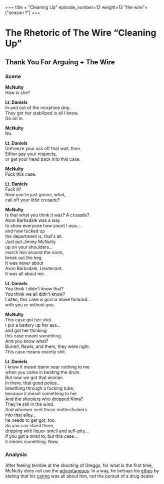 +++
title = "Cleaning Up"
episode_number=12
weight=12
"the wire"=["season 1"]
+++


# The Rhetoric of The Wire “Cleaning Up”
## Thank You For Arguing + The Wire  
### Scene  
**McNulty**  
How is she?  
  
**Lt. Daniels**  
In and out of the morphine drip.  
They got her stabilized is all I know.  
Go on in.  
  
**McNulty**  
No.  
  
**Lt. Daniels**  
Unfreeze your ass off that wall, then.  
Either pay your respects,  
or get your head back into this case.  
  
**McNulty**  
Fuck this case.  
  
**Lt. Daniels**  
Fuck it?  
Now you're just gonna, what,  
call off your little crusade?  
  
**McNulty**  
Is that what you think it was? A crusade?  
Avon Barksdale was a way  
to show everyone how smart I was...  
and how fucked up  
the department is, that's all.  
Just put Jimmy McNulty  
up on your shoulders...  
march him around the room,  
break out the keg.  
It was never about  
Avon Barksdale, Lieutenant.  
It was all about me.  
  
**Lt. Daniels**  
You think I didn't know that?  
You think we all didn't know?  
Listen, this case is gonna move forward...  
with you or without you.  
  
**McNulty**  
This case got her shot.  
I put a battery up her ass...  
and got her thinking  
this case meant something.  
And you know what?  
Burrell, Rawls, and them, they were right.  
This case means exactly shit.  
  
**Lt. Daniels**  
I know it meant damn near nothing to me  
when you came in beating the drum.  
But now we got that woman  
in there, that good police...  
breathing through a fucking tube,  
because it meant something to her.  
And the shooters who dropped Kima?  
They're still in the wind.  
And whoever sent those motherfuckers  
into that alley...  
he needs to get got, too.  
So you can stand there,  
dripping with liquor-smell and self-pity...  
if you got a mind to, but this case...  
it means something. Now.  

### Analysis
After feeling terrible at the shooting of  Greggs, for what is the first time, McNulty does not use the [advantageous](). In a way, he betrays his [ethos]() by stating that his [caring]() was all about him, not the pursuit of a drug dealer.  
